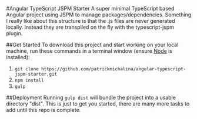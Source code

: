 #Angular TypeScript JSPM Starter
A super minimal TypeScript based Angular project using JSPM to manage packages/dependencies. Something I really like about this structure is that the .js files are never generated locally. Instead they are transpiled on the fly with the typescript-jspm plugin.

##Get Started
To download this project and start working on your local machine, run these commands in a terminal window (ensure  [Node](https://nodejs.org) is installed):

1. `git clone https://github.com/patrickmichalina/angular-typescript-jspm-starter.git`
2. `npm install`
3. `gulp`

##Deployment
Running `gulp dist` will bundle the project into a usable directory "dist". This is just to get you started, there are many more tasks to add until this repo is complete.
